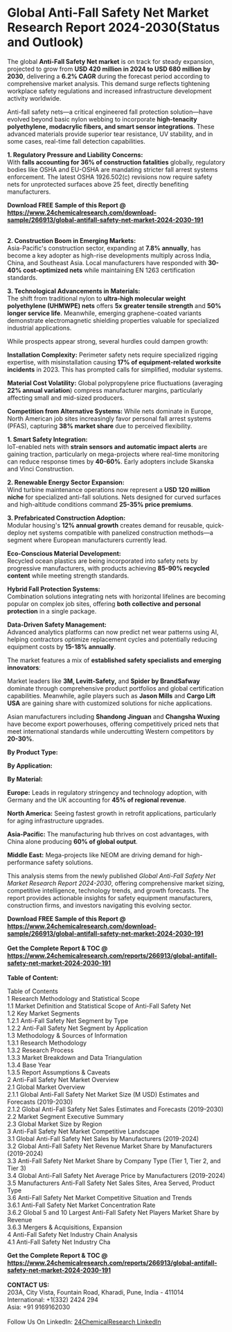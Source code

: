 <h1>Global Anti-Fall Safety Net Market Research Report 2024-2030(Status and Outlook)</h1><p>The global <strong>Anti-Fall Safety Net market</strong> is on track for steady expansion, projected to grow from <strong>USD 420 million in 2024 to USD 680 million by 2030</strong>, delivering a <strong>6.2% CAGR</strong> during the forecast period according to comprehensive market analysis. This demand surge reflects tightening workplace safety regulations and increased infrastructure development activity worldwide.</p><p>Anti-fall safety nets—a critical engineered fall protection solution—have evolved beyond basic nylon webbing to incorporate <strong>high-tenacity polyethylene, modacrylic fibers, and smart sensor integrations</strong>. These advanced materials provide superior tear resistance, UV stability, and in some cases, real-time fall detection capabilities.</p><p><strong>1. Regulatory Pressure and Liability Concerns:</strong><br>
With <strong>falls accounting for 36% of construction fatalities</strong> globally, regulatory bodies like OSHA and EU-OSHA are mandating stricter fall arrest systems enforcement. The latest OSHA 1926.502(c) revisions now require safety nets for unprotected surfaces above 25 feet, directly benefiting manufacturers.</p><div><b>Download FREE Sample of this Report @ 
            <a href="https://www.24chemicalresearch.com/download-sample/266913/global-antifall-safety-net-market-2024-2030-191">
            https://www.24chemicalresearch.com/download-sample/266913/global-antifall-safety-net-market-2024-2030-191</a></b></div><br><p><strong>2. Construction Boom in Emerging Markets:</strong><br>
Asia-Pacific's construction sector, expanding at <strong>7.8% annually</strong>, has become a key adopter as high-rise developments multiply across India, China, and Southeast Asia. Local manufacturers have responded with <strong>30-40% cost-optimized nets</strong> while maintaining EN 1263 certification standards.</p><p><strong>3. Technological Advancements in Materials:</strong><br>
The shift from traditional nylon to <strong>ultra-high molecular weight polyethylene (UHMWPE) nets</strong> offers <strong>5x greater tensile strength</strong> and <strong>50% longer service life</strong>. Meanwhile, emerging graphene-coated variants demonstrate electromagnetic shielding properties valuable for specialized industrial applications.</p><p>While prospects appear strong, several hurdles could dampen growth:</p><p><strong>Installation Complexity:</strong> Perimeter safety nets require specialized rigging expertise, with misinstallation causing <strong>17% of equipment-related worksite incidents</strong> in 2023. This has prompted calls for simplified, modular systems.</p><p><strong>Material Cost Volatility:</strong> Global polypropylene price fluctuations (averaging <strong>22% annual variation</strong>) compress manufacturer margins, particularly affecting small and mid-sized producers.</p><p><strong>Competition from Alternative Systems:</strong> While nets dominate in Europe, North American job sites increasingly favor personal fall arrest systems (PFAS), capturing <strong>38% market share</strong> due to perceived flexibility.</p><p><strong>1. Smart Safety Integration:</strong><br>
IoT-enabled nets with <strong>strain sensors and automatic impact alerts</strong> are gaining traction, particularly on mega-projects where real-time monitoring can reduce response times by <strong>40-60%</strong>. Early adopters include Skanska and Vinci Construction.</p><p><strong>2. Renewable Energy Sector Expansion:</strong><br>
Wind turbine maintenance operations now represent a <strong>USD 120 million niche</strong> for specialized anti-fall solutions. Nets designed for curved surfaces and high-altitude conditions command <strong>25-35% price premiums</strong>.</p><p><strong>3. Prefabricated Construction Adoption:</strong><br>
Modular housing's <strong>12% annual growth</strong> creates demand for reusable, quick-deploy net systems compatible with panelized construction methods—a segment where European manufacturers currently lead.</p><p><strong>Eco-Conscious Material Development:</strong><br>
	Recycled ocean plastics are being incorporated into safety nets by progressive manufacturers, with products achieving <strong>85-90% recycled content</strong> while meeting strength standards.</p><p><strong>Hybrid Fall Protection Systems:</strong><br>
	Combination solutions integrating nets with horizontal lifelines are becoming popular on complex job sites, offering <strong>both collective and personal protection</strong> in a single package.</p><p><strong>Data-Driven Safety Management:</strong><br>
	Advanced analytics platforms can now predict net wear patterns using AI, helping contractors optimize replacement cycles and potentially reducing equipment costs by <strong>15-18% annually</strong>.</p><p>The market features a mix of <strong>established safety specialists and emerging innovators</strong>:</p><p>Market leaders like <strong>3M, Levitt-Safety,</strong> and <strong>Spider by BrandSafway</strong> dominate through comprehensive product portfolios and global certification capabilities. Meanwhile, agile players such as <strong>Jason Mills</strong> and <strong>Cargo Lift USA</strong> are gaining share with customized solutions for niche applications.</p><p>Asian manufacturers including <strong>Shandong Jinguan</strong> and <strong>Changsha Wuxing</strong> have become export powerhouses, offering competitively priced nets that meet international standards while undercutting Western competitors by <strong>20-30%</strong>.</p><p><strong>By Product Type:</strong></p><p><strong>By Application:</strong></p><p><strong>By Material:</strong></p><p><strong>Europe:</strong> Leads in regulatory stringency and technology adoption, with Germany and the UK accounting for <strong>45% of regional revenue</strong>.</p><p><strong>North America:</strong> Seeing fastest growth in retrofit applications, particularly for aging infrastructure upgrades.</p><p><strong>Asia-Pacific:</strong> The manufacturing hub thrives on cost advantages, with China alone producing <strong>60% of global output</strong>.</p><p><strong>Middle East:</strong> Mega-projects like NEOM are driving demand for high-performance safety solutions.</p><p>This analysis stems from the newly published <em>Global Anti-Fall Safety Net Market Research Report 2024-2030</em>, offering comprehensive market sizing, competitive intelligence, technology trends, and growth forecasts. The report provides actionable insights for safety equipment manufacturers, construction firms, and investors navigating this evolving sector.</p><div><b>Download FREE Sample of this Report @ 
            <a href="https://www.24chemicalresearch.com/download-sample/266913/global-antifall-safety-net-market-2024-2030-191">
            https://www.24chemicalresearch.com/download-sample/266913/global-antifall-safety-net-market-2024-2030-191</a></b></div><br><div><b>Get the Complete Report & TOC @ 
            <a href="https://www.24chemicalresearch.com/reports/266913/global-antifall-safety-net-market-2024-2030-191">
            https://www.24chemicalresearch.com/reports/266913/global-antifall-safety-net-market-2024-2030-191</a></b></div><br>
            <b>Table of Content:</b><p>Table of Contents<br />
1 Research Methodology and Statistical Scope<br />
1.1 Market Definition and Statistical Scope of Anti-Fall Safety Net<br />
1.2 Key Market Segments<br />
1.2.1 Anti-Fall Safety Net Segment by Type<br />
1.2.2 Anti-Fall Safety Net Segment by Application<br />
1.3 Methodology & Sources of Information<br />
1.3.1 Research Methodology<br />
1.3.2 Research Process<br />
1.3.3 Market Breakdown and Data Triangulation<br />
1.3.4 Base Year<br />
1.3.5 Report Assumptions & Caveats<br />
2 Anti-Fall Safety Net Market Overview<br />
2.1 Global Market Overview<br />
2.1.1 Global Anti-Fall Safety Net Market Size (M USD) Estimates and Forecasts (2019-2030)<br />
2.1.2 Global Anti-Fall Safety Net Sales Estimates and Forecasts (2019-2030)<br />
2.2 Market Segment Executive Summary<br />
2.3 Global Market Size by Region<br />
3 Anti-Fall Safety Net Market Competitive Landscape<br />
3.1 Global Anti-Fall Safety Net Sales by Manufacturers (2019-2024)<br />
3.2 Global Anti-Fall Safety Net Revenue Market Share by Manufacturers (2019-2024)<br />
3.3 Anti-Fall Safety Net Market Share by Company Type (Tier 1, Tier 2, and Tier 3)<br />
3.4 Global Anti-Fall Safety Net Average Price by Manufacturers (2019-2024)<br />
3.5 Manufacturers Anti-Fall Safety Net Sales Sites, Area Served, Product Type<br />
3.6 Anti-Fall Safety Net Market Competitive Situation and Trends<br />
3.6.1 Anti-Fall Safety Net Market Concentration Rate<br />
3.6.2 Global 5 and 10 Largest Anti-Fall Safety Net Players Market Share by Revenue<br />
3.6.3 Mergers & Acquisitions, Expansion<br />
4 Anti-Fall Safety Net Industry Chain Analysis<br />
4.1 Anti-Fall Safety Net Industry Cha</p><div><b>Get the Complete Report & TOC @ 
            <a href="https://www.24chemicalresearch.com/reports/266913/global-antifall-safety-net-market-2024-2030-191">
            https://www.24chemicalresearch.com/reports/266913/global-antifall-safety-net-market-2024-2030-191</a></b></div><br><b>CONTACT US:</b><br>
            203A, City Vista, Fountain Road, Kharadi, Pune, India - 411014<br>
            International: +1(332) 2424 294<br>
            Asia: +91 9169162030 <br><br>
            Follow Us On LinkedIn: <a href="https://www.linkedin.com/company/24chemicalresearch/">24ChemicalResearch LinkedIn</a>